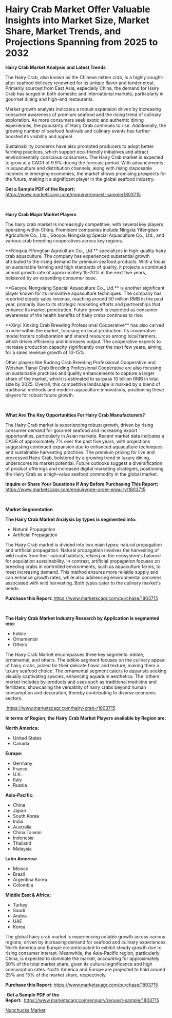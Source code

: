 <p><h1>Hairy Crab Market Offer Valuable Insights into Market Size, Market Share, Market Trends, and Projections Spanning from 2025 to 2032</h1></p><p><strong>Hairy Crab Market Analysis and Latest Trends</strong></p>
<p><p>The Hairy Crab, also known as the Chinese mitten crab, is a highly sought-after seafood delicacy renowned for its unique flavor and tender meat. Primarily sourced from East Asia, especially China, the demand for Hairy Crab has surged in both domestic and international markets, particularly in gourmet dining and high-end restaurants. </p><p>Market growth analysis indicates a robust expansion driven by increasing consumer awareness of premium seafood and the rising trend of culinary exploration. As more consumers seek exotic and authentic dining experiences, the popularity of Hairy Crab continues to rise. Additionally, the growing number of seafood festivals and culinary events has further boosted its visibility and appeal. </p><p>Sustainability concerns have also prompted producers to adopt better farming practices, which support eco-friendly initiatives and attract environmentally conscious consumers. The Hairy Crab market is expected to grow at a CAGR of 9.9% during the forecast period. With advancements in aquaculture and distribution channels, along with rising disposable incomes in emerging economies, the market shows promising prospects for the future, making it a significant player in the global seafood industry.</p></p>
<p><strong>Get a Sample PDF of the Report:&nbsp;</strong> <a href="https://www.marketscagr.com/enquiry/request-sample/1803715?utm_campaign=3127&utm_medium=2&utm_source=Github&utm_content=ia&utm_term=04042025&utm_id=hairy-crab">https://www.marketscagr.com/enquiry/request-sample/1803715</a></p>
<p>&nbsp;</p>
<p><strong>Hairy Crab Major Market Players</strong></p>
<p><p>The hairy crab market is increasingly competitive, with several key players operating within China. Prominent companies include Ningxia Yifengtian Agriculture Co., Ltd., Gaoyou Nongxiang Special Aquaculture Co., Ltd., and various crab breeding cooperatives across key regions.</p><p>**Ningxia Yifengtian Agriculture Co., Ltd.** specializes in high-quality hairy crab aquaculture. The company has experienced substantial growth attributed to the rising demand for premium seafood products. With a focus on sustainable farming and high standards of quality, it projects a continued annual growth rate of approximately 15-20% in the next five years, bolstered by an expanding consumer base.</p><p>**Gaoyou Nongxiang Special Aquaculture Co., Ltd.** is another significant player known for its innovative aquaculture techniques. The company has reported steady sales revenue, reaching around 50 million RMB in the past year, primarily due to its strategic marketing efforts and partnerships that enhance its market penetration. Future growth is expected as consumer awareness of the health benefits of hairy crabs continues to rise.</p><p>**Xinyi Xinxing Crab Breeding Professional Cooperative** has also carved a niche within the market, focusing on local production. Its cooperative model fosters collaboration and shared resources among local farmers, which drives efficiency and increases output. The cooperative expects to increase production capacity significantly over the next few years, aiming for a sales revenue growth of 10-15%.</p><p>Other players like Rudong Crab Breeding Professional Cooperative and Weishan Tianyi Crab Breeding Professional Cooperative are also focusing on sustainable practices and quality enhancements to capture a larger share of the market, which is estimated to surpass 10 billion RMB in total size by 2025. Overall, this competitive landscape is marked by a blend of traditional methods and modern aquaculture innovations, positioning these players for robust future growth.</p></p>
<p>&nbsp;</p>
<p><strong>What Are The Key Opportunities For Hairy Crab Manufacturers?</strong></p>
<p><p>The Hairy Crab market is experiencing robust growth, driven by rising consumer demand for gourmet seafood and increasing export opportunities, particularly in Asian markets. Recent market data indicates a CAGR of approximately 7% over the past five years, with projections suggesting continued expansion due to enhanced aquaculture techniques and sustainable harvesting practices. The premium pricing for live and processed Hairy Crab, bolstered by a growing trend in luxury dining, underscores its market potential. Future outlooks suggest a diversification of product offerings and increased digital marketing strategies, positioning the Hairy Crab as a high-value seafood commodity in the global market.</p></p>
<p><strong>Inquire or Share Your Questions If Any Before Purchasing This Report:</strong> <a href="https://www.marketscagr.com/enquiry/pre-order-enquiry/1803715?utm_campaign=3127&utm_medium=2&utm_source=Github&utm_content=ia&utm_term=04042025&utm_id=hairy-crab">https://www.marketscagr.com/enquiry/pre-order-enquiry/1803715</a></p>
<p>&nbsp;</p>
<p><strong>Market Segmentation</strong></p>
<p><strong>The Hairy Crab Market Analysis by types is segmented into:</strong></p>
<p><ul><li>Natural Propagation</li><li>Artificial Propagation</li></ul></p>
<p><p>The Hairy Crab market is divided into two main types: natural propagation and artificial propagation. Natural propagation involves the harvesting of wild crabs from their natural habitats, relying on the ecosystem's balance for population sustainability. In contrast, artificial propagation focuses on breeding crabs in controlled environments, such as aquaculture farms, to meet increasing demand. This method ensures more reliable supply and can enhance growth rates, while also addressing environmental concerns associated with wild harvesting. Both types cater to the culinary market's needs.</p></p>
<p><strong>Purchase this Report:&nbsp;</strong><a href="https://www.marketscagr.com/purchase/1803715?utm_campaign=3127&utm_medium=2&utm_source=Github&utm_content=ia&utm_term=04042025&utm_id=hairy-crab">https://www.marketscagr.com/purchase/1803715</a></p>
<p>&nbsp;</p>
<p><strong>The Hairy Crab Market Industry Research by Application is segmented into:</strong></p>
<p><ul><li>Edible</li><li>Ornamental</li><li>Others</li></ul></p>
<p><p>The Hairy Crab Market encompasses three key segments: edible, ornamental, and others. The edible segment focuses on the culinary appeal of hairy crabs, prized for their delicate flavor and texture, making them a luxury seafood choice. The ornamental segment caters to aquarists seeking visually captivating species, enhancing aquarium aesthetics. The 'others' market includes by-products and uses such as traditional medicine and fertilizers, showcasing the versatility of hairy crabs beyond human consumption and decoration, thereby contributing to diverse economic sectors.</p></p>
<p><a href="https://www.marketscagr.com/hairy-crab-r1803715?utm_campaign=3127&utm_medium=2&utm_source=Github&utm_content=ia&utm_term=04042025&utm_id=hairy-crab">&nbsp;https://www.marketscagr.com/hairy-crab-r1803715</a></p>
<p><strong>In terms of Region, the Hairy Crab Market Players available by Region are:</strong></p>
<p>
    <p> <strong> North America: </strong>
        <ul>
            <li>United States</li>
            <li>Canada</li>
        </ul>
        </p> 
    <p> <strong> Europe: </strong>
        <ul>
            <li>Germany</li>
            <li>France</li>
            <li>U.K.</li>
            <li>Italy</li>
            <li>Russia</li>
        </ul>
        </p> 
    <p> <strong> Asia-Pacific: </strong>
        <ul>
            <li>China</li>
            <li>Japan</li>
            <li>South Korea</li>
            <li>India</li>
            <li>Australia</li>
            <li>China Taiwan</li>
            <li>Indonesia</li>
            <li>Thailand</li>
            <li>Malaysia</li>
        </ul>
        </p> 
    <p> <strong> Latin America: </strong>
        <ul>
            <li>Mexico</li>
            <li>Brazil</li>
            <li>Argentina Korea</li>
            <li>Colombia</li>
        </ul>
        </p> 
    <p> <strong> Middle East & Africa: </strong>
        <ul>
            <li>Turkey</li>
            <li>Saudi</li>
            <li>Arabia</li>
            <li>UAE</li>
            <li>Korea</li>
        </ul>
    </p>
    </p>
<p><p>The global hairy crab market is experiencing notable growth across various regions, driven by increasing demand for seafood and culinary experiences. North America and Europe are anticipated to exhibit steady growth due to rising consumer interest. Meanwhile, the Asia-Pacific region, particularly China, is expected to dominate the market, accounting for approximately 50% of the total market share, given its cultural significance and high consumption rates. North America and Europe are projected to hold around 25% and 15% of the market share, respectively.</p></p>
<p><strong>Purchase this Report: </strong><a href="https://www.marketscagr.com/purchase/1803715?utm_campaign=3127&utm_medium=2&utm_source=Github&utm_content=ia&utm_term=04042025&utm_id=hairy-crab">https://www.marketscagr.com/purchase/1803715</a></p>
<p>&nbsp;<strong>Get a Sample PDF of the Report:&nbsp;&nbsp;</strong><a href="https://www.marketscagr.com/enquiry/request-sample/1803715?utm_campaign=3127&utm_medium=2&utm_source=Github&utm_content=ia&utm_term=04042025&utm_id=hairy-crab">https://www.marketscagr.com/enquiry/request-sample/1803715</a></p>
<p><strong></strong></p>
<p><p><a href="https://github.com/geyangvayora/Market-Research-Report-List-1/blob/main/nunchucks-market.md?utm_campaign=3127&utm_medium=2&utm_source=Github&utm_content=ia&utm_term=04042025&utm_id=hairy-crab">Nunchucks Market</a></p></p>
